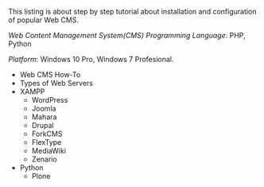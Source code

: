 This listing is about step by step tutorial about installation and configuration of popular Web CMS.

_Web Content Management System(CMS) Programming Language_: PHP, Python

_Platform_:  Windows 10 Pro, Windows 7 Profesional.

-  Web CMS How-To
-  Types of Web Servers
-  XAMPP
    -  WordPress
    -  Joomla
    -  Mahara
    -  Drupal
    -  ForkCMS
    -  FlexType
    -  MediaWiki
    -  Zenario
-  Python
    -  Plone
